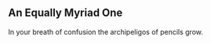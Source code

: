 An Equally Myriad One
---------------------
In your breath of confusion the archipeligos of pencils grow.  
